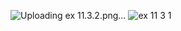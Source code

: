 ![Uploading ex 11.3.2.png…]()
![ex 11 3 1](https://github.com/65030034/03376836-OOP-2566-Lab-11/assets/144875017/597e5e65-ce03-469a-b8e9-0d931b023c8a)

